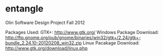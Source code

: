 entangle
========

Olin Software Design Project Fall 2012

Packages Used:
GTK+: http://www.gtk.org/
    Windows Package Download: http://ftp.gnome.org/pub/gnome/binaries/win32/gtk+/2.24/gtk+-bundle_2.24.10-20120208_win32.zip
    Linux Pacakage Download: http://www.gtk.org/download/linux.php
